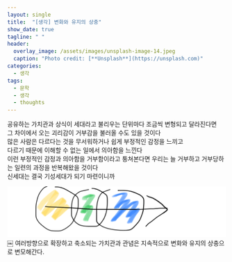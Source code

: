 ```yaml
---
layout: single
title:  "[생각] 변화와 유지의 상충"
show_date: true
tagline: " "
header:
  overlay_image: /assets/images/unsplash-image-14.jpeg
  caption: "Photo credit: [**Unsplash**](https://unsplash.com)"
categories: 
  - 생각
tags:
  - 문학
  - 생각
  - thoughts
---
```


공유하는 가치관과 상식이 세대라고 불리우는 단위마다 조금씩 변형되고 달라진다면  
그 차이에서 오는 괴리감이 거부감을 불러올 수도 있을 것이다  
많은 사람은 다르다는 것을 무서워하거나 쉽게 부정적인 감정을 느끼고  
다르기 때문에 이해할 수 없는 일에서 의아함을 느낀다  
이런 부정적인 감정과 의아함을 거부함이라고 퉁쳐본다면 우리는 늘 거부하고 거부당하는 일련의 과정을 반복해왔을 것이다  
신세대는 결국 기성세대가 되기 마련이니까  

![이미지1](/assets/images/01_01.png)  
￼
여러방향으로 확장하고 축소되는 가치관과 관념은 지속적으로 변화와 유지의 상충으로 변모해간다.

